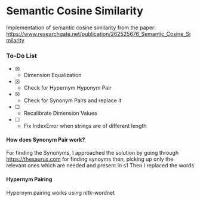 # Semantic Cosine Similarity

Implementation of semantic cosine similarity from the paper: https://www.researchgate.net/publication/262525676_Semantic_Cosine_Similarity

### To-Do List
- [x] - Dimension Equalization
- [x] - Check for Hypernym Hyponym Pair
- [x] - Check for Synonym Pairs and replace it
- [ ] - Recalibrate Dimension Values
- [ ] - Fix IndexError when strings are of different length

#### How does Synonym Pair work?
For finding the Synonyms, I approached the solution by going through https://thesaurus.com for finding synoyms then, picking up only the relevant ones which are needed and present in s1
Then I replaced the words

#### Hypernym Pairing
Hypernym pairing works using nltk-wordnet
